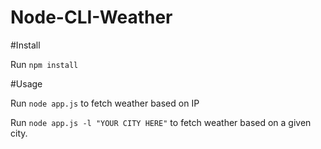 # Node-CLI-Weather

#Install

Run `npm install`

#Usage

Run `node app.js` to fetch weather based on IP

Run `node app.js -l "YOUR CITY HERE"` to fetch weather based on a given city.
